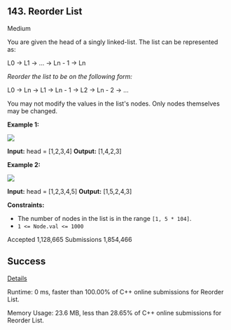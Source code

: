 
## 143.  Reorder List

Medium


You are given the head of a singly linked-list. The list can be represented as:

L0 → L1 → … → Ln - 1 → Ln

_Reorder the list to be on the following form:_

L0 → Ln → L1 → Ln - 1 → L2 → Ln - 2 → …

You may not modify the values in the list's nodes. Only nodes themselves may be changed.

**Example 1:**

![](https://assets.leetcode.com/uploads/2021/03/04/reorder1linked-list.jpg)

**Input:** head = [1,2,3,4]
**Output:** [1,4,2,3]

**Example 2:**

![](https://assets.leetcode.com/uploads/2021/03/09/reorder2-linked-list.jpg)

**Input:** head = [1,2,3,4,5]
**Output:** [1,5,2,4,3]

**Constraints:**

-   The number of nodes in the list is in the range  `[1, 5 * 104]`.
-   `1 <= Node.val <= 1000`

Accepted  1,128,665  Submissions 1,854,466

## Success

[Details](https://leetcode.com/submissions/detail/1478185033/)

Runtime: 0 ms, faster than  100.00%  of  C++  online submissions for  Reorder List.

Memory Usage: 23.6 MB, less than  28.65%  of  C++  online submissions for  Reorder List.